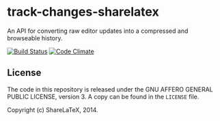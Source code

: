 track-changes-sharelatex
========================

An API for converting raw editor updates into a compressed and browseable history.

[![Build Status](https://travis-ci.org/sharelatex/track-changes-sharelatex.png?branch=master)](https://travis-ci.org/sharelatex/track-changes-sharelatex)
[![Code Climate](https://codeclimate.com/github/heukirne/track-changes-sharelatex/badges/gpa.svg)](https://codeclimate.com/github/heukirne/track-changes-sharelatex)

License
-------

The code in this repository is released under the GNU AFFERO GENERAL PUBLIC LICENSE, version 3. A copy can be found in the `LICENSE` file.

Copyright (c) ShareLaTeX, 2014.
